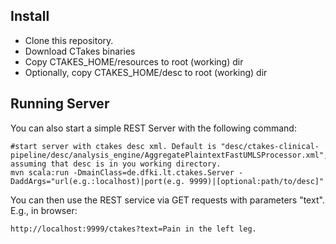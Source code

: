 Install
-------

* Clone this repository.
* Download CTakes binaries
* Copy CTAKES_HOME/resources to root (working) dir
* Optionally, copy CTAKES_HOME/desc to root (working) dir


Running Server
--------------

You can also start a simple REST Server with the following command:
```
#start server with ctakes desc xml. Default is "desc/ctakes-clinical-pipeline/desc/analysis_engine/AggregatePlaintextFastUMLSProcessor.xml", assuming that desc is in you working directory.
mvn scala:run -DmainClass=de.dfki.lt.ctakes.Server -DaddArgs="url(e.g.:localhost)|port(e.g. 9999)|[optional:path/to/desc]"
```
You can then use the REST service via GET requests with parameters "text". E.g., in browser:
```
http://localhost:9999/ctakes?text=Pain in the left leg.
```